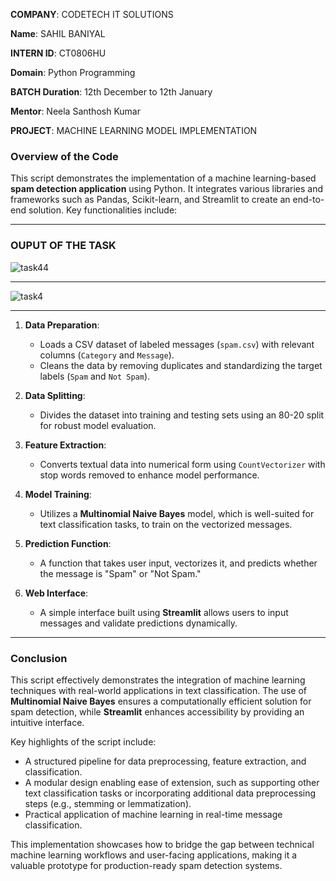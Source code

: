 **COMPANY**: CODETECH IT SOLUTIONS

**Name**: SAHIL BANIYAL

**INTERN ID**: CT0806HU

**Domain**: Python Programming

**BATCH Duration**: 12th December to 12th January

**Mentor**: Neela Santhosh Kumar

**PROJECT**: MACHINE LEARNING MODEL IMPLEMENTATION

###  Overview of the Code

This script demonstrates the implementation of a machine learning-based **spam detection application** using Python. It integrates various libraries and frameworks such as Pandas, Scikit-learn, and Streamlit to create an end-to-end solution. Key functionalities include:  

---

### OUPUT OF THE TASK

![task44](https://github.com/user-attachments/assets/c84a1762-1f44-499c-8450-2ed1e7031936)

---

![task4](https://github.com/user-attachments/assets/c9567518-2d0d-45ef-9ee3-42559abf2cdb)

---

1. **Data Preparation**:  
   - Loads a CSV dataset of labeled messages (`spam.csv`) with relevant columns (`Category` and `Message`).  
   - Cleans the data by removing duplicates and standardizing the target labels (`Spam` and `Not Spam`).  

2. **Data Splitting**:  
   - Divides the dataset into training and testing sets using an 80-20 split for robust model evaluation.  

3. **Feature Extraction**:  
   - Converts textual data into numerical form using `CountVectorizer` with stop words removed to enhance model performance.  

4. **Model Training**:  
   - Utilizes a **Multinomial Naive Bayes** model, which is well-suited for text classification tasks, to train on the vectorized messages.  

5. **Prediction Function**:  
   - A function that takes user input, vectorizes it, and predicts whether the message is "Spam" or "Not Spam."  

6. **Web Interface**:  
   - A simple interface built using **Streamlit** allows users to input messages and validate predictions dynamically.  

---

###  Conclusion  

This script effectively demonstrates the integration of machine learning techniques with real-world applications in text classification. The use of **Multinomial Naive Bayes** ensures a computationally efficient solution for spam detection, while **Streamlit** enhances accessibility by providing an intuitive interface.  

Key highlights of the script include:  
- A structured pipeline for data preprocessing, feature extraction, and classification.  
- A modular design enabling ease of extension, such as supporting other text classification tasks or incorporating additional data preprocessing steps (e.g., stemming or lemmatization).  
- Practical application of machine learning in real-time message classification.  

This implementation showcases how to bridge the gap between technical machine learning workflows and user-facing applications, making it a valuable prototype for production-ready spam detection systems.
